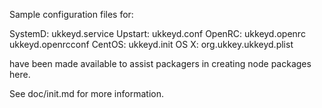 Sample configuration files for:

SystemD: ukkeyd.service
Upstart: ukkeyd.conf
OpenRC:  ukkeyd.openrc
         ukkeyd.openrcconf
CentOS:  ukkeyd.init
OS X:    org.ukkey.ukkeyd.plist

have been made available to assist packagers in creating node packages here.

See doc/init.md for more information.
